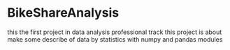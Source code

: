 # BikeShareAnalysis
this the first project in data analysis professional track
this project is about make some describe of data by statistics with numpy and pandas modules 

